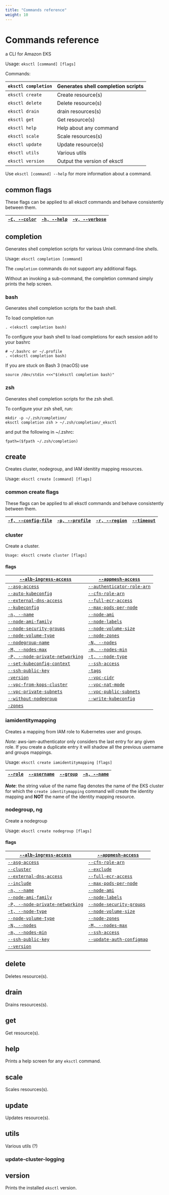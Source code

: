 ```yaml
---
title: "Commands reference"
weight: 10
---
```


# Commands reference

a CLI for Amazon EKS

Usage: `eksctl [command] [flags]`

Commands:

`eksctl completion` | Generates shell completion scripts
------------- | -------------
`eksctl create` | Create resource(s)
`eksctl delete` | Delete resource(s)
`eksctl drain` | drain resources(s)
`eksctl get` | Get resource(s)
`eksctl help` | Help about any command
`eksctl scale` | Scale resources(s)
`eksctl update` | Update resource(s)
`eksctl utils` | Various utils
`eksctl version` | Output the version of eksctl

Use `eksctl [command] --help` for more information about a command.


## common flags

These flags can be applied to all eksctl commands and behave consistently between them.


[`-C, --color`](../02-flags#color)  | [`-h, --help`](../02-flags#help) | [`-v, --verbose`](../02-flags#verbose)
------------- | ------------- | -------------
 

## completion

Generates shell completion scripts for various Unix command-line shells.

Usage: `eksctl completion [command]`

The `completion` commands do not support any additional flags.

Without an invoking a sub-command, the completion command simply prints the help screen.

### bash

Generates shell completion scripts for the bash shell.

To load completion run

```
. <(eksctl completion bash)
```

To configure your bash shell to load completions for each session add to your bashrc

```
# ~/.bashrc or ~/.profile
. <(eksctl completion bash)
```

If you are stuck on Bash 3 (macOS) use

```
source /dev/stdin <<<"$(eksctl completion bash)"
```

### zsh

Generates shell completion scripts for the zsh shell.

To configure your zsh shell, run:

```
mkdir -p ~/.zsh/completion/
eksctl completion zsh > ~/.zsh/completion/_eksctl
```

and put the following in ~/.zshrc:

```
fpath=($fpath ~/.zsh/completion)
```

## create

Creates cluster, nodegroup, and IAM idenitity mapping resources.

Usage: `eksctl create [command] [flags]`

### common create flags <a name="create-common-flags"></a>

These flags can be applied to all eksctl commands and behave consistently between them.

[`-f, --config-file`](../02-flags#config-file) | [`-p, --profile`](../02-flags#profile) | [`-r, --region`](../02-flags#region) | [`--timeout`](../02-flags#timeout)
------------- | ------------- | ------------- | -------------

### cluster <a name="create-cluster"></a>

Create a cluster.

`Usage: eksctl create cluster [flags]`

#### flags

[`--alb-ingress-access`](../02-flags#alb-ingress-access) | [`--appmesh-access`](../02-flags#appmesh-access)
  ------------- | -------------
[`--asg-access`](../02-flags#asg-access) | [`--authenticator-role-arn`](../02-flags#authenticator-role-arn)
[`--auto-kubeconfig`](../02-flags#auto-kubeconfig) | [`--cfn-role-arn`](../02-flags#cfn-role-arn)
[`--external-dns-access`](../02-flags#external-dns-access) | [`--full-ecr-access`](../02-flags#full-ecr-access)
[`--kubeconfig`](../02-flags#kubeconfig) | [`--max-pods-per-node`](../02-flags#max-pods-per-node)
[`-n, --name`](../02-flags#name) | [`--node-ami`](../02-flags#node-ami)
[`--node-ami-family`](../02-flags#node-ami-family) | [`--node-labels`](../02-flags#node-labels)
[`--node-security-groups`](../02-flags#node-security-groups) | [`--node-volume-size`](../02-flags#node-volume-size)
[`--node-volume-type`](../02-flags#node-volume-type) | [`--node-zones`](../02-flags#node-zones)
[`--nodegroup-name`](../02-flags#nodegroup-name) |[`-N, --nodes`](../02-flags#nodes)
[`-M, --nodes-max`](../02-flags#nodes-max) | [`-m, --nodes-min`](../02-flags#nodes-min)
[`-P, --node-private-networking`](../02-flags#node-private-networking) | [`-t, --node-type`](../02-flags#node-type)
[`--set-kubeconfig-context`](../02-flags#set-kubeconfig-context) | [`--ssh-access`](../02-flags#ssh-access)
[`--ssh-public-key`](../02-flags#ssh-public-key) | [`-tags`](../02-flags#tags)
[`-version`](../02-flags#version) | [`--vpc-cidr`](../02-flags#vpc-cidr)
[`--vpc-from-kops-cluster`](../02-flags#vpc-from-kops-cluster) | [`--vpc-nat-mode`](../02-flags#vpc-nat-mode)
[`--vpc-private-subnets`](../02-flags#vpc-private-subnets) | [`--vpc-public-subnets`](../02-flags#vpc-public-subnets)
[`--without-nodegroup`](../02-flags#without-nodegroup) | [`--write-kubeconfig`](../02-flags#write-kubeconfig)
[`-zones`](../02-flags#zones) |

### iamidentitymapping <a name="create-iamidentitymapping"></a>

Creates a mapping from IAM role to Kubernetes user and groups.

*Note:* aws-iam-authenticator only considers the last entry for any given
role. If you create a duplicate entry it will shadow all the previous
username and groups mappings.

Usage: `eksctl create iamidentitymapping [flags]`

[`--role`](../02-flags#role) | [`--username`](../02-flags#username) | [`--group`](../02-flags#group) | [`-n, --name`](../02-flags#name)
  ------------- | ------------- | ------------- | -------------

***Note***: the string value of the name flag denotes the name of the EKS cluster for which the `create identitymapping` command will create the identity mapping and **NOT** the name of the identity mapping resource.

### nodegroup, ng <a name="create-nodegroup"></a>

Create a nodegroup

Usage: `eksctl create nodegroup [flags]`

#### flags

[`--alb-ingress-access`](../02-flags#alb-ingress-access) | [`--appmesh-access`](../02-flags#appmesh-access)
  ------------- | -------------
[`--asg-access`](../02-flags#asg-access) | [`--cfn-role-arn`](../02-flags#cfn-role-arn)
[`--cluster`](../02-flags#cluster) | [`--exclude`](../02-flags#exclude)
[`--external-dns-access`](../02-flags#external-dns-access) | [`--full-ecr-access`](../02-flags#full-ecr-access)
[`--include`](../02-flags#include) | [`--max-pods-per-node`](../02-flags#max-pods-per-node)
[`-n, --name`](../02-flags#name) | [`--node-ami`](../02-flags#node-ami)
[`--node-ami-family`](../02-flags#node-ami-family) | [`--node-labels`](../02-flags#node-labels)
[`-P, --node-private-networking`](../02-flags#node-private-networking) | [`--node-security-groups`](../02-flags#node-security-groups)
[`-t, --node-type`](../02-flags#node-type) | [`--node-volume-size`](../02-flags#node-volume-size)
[`--node-volume-type`](../02-flags#node-volume-type) | [`--node-zones`](../02-flags#node-zones)
[`-N, --nodes`](../02-flags#nodes) | [`-M, --nodes-max`](../02-flags#nodes-max)
[`-m, --nodes-min`](../02-flags#nodes-min) | [`--ssh-access`](../02-flags#ssh-access)
[`--ssh-public-key`](../02-flags#ssh-public-key) | [`--update-auth-configmap`](../02-flags#update-auth-configmap)
[`--version`](../02-flags#version) |



## delete

Deletes resource(s).

## drain

Drains resources(s).

## get

Get resource(s).

## help

Prints a help screen for any `eksctl` command.

## scale

Scales resources(s).

## update

Updates resource(s).

## utils

Various utils (?)

### update-cluster-logging

## version

Prints the installed `eksctl` version.
